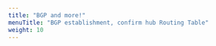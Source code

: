 ```yaml
---
title: "BGP and more!"
menuTitle: "BGP establishment, confirm hub Routing Table"
weight: 10
---
```


### 
